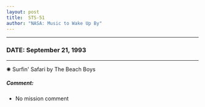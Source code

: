 ```yaml
---
layout: post
title:  STS-51
author: "NASA: Music to Wake Up By"
---
```


----
### DATE: September 21, 1993
----
✺ Surfin' Safari by The Beach Boys

##### Comment:
* No mission comment
